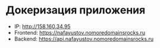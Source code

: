 # Докеризация приложения

* IP: http://158.160.34.95
* Frontend: https://nafayustov.nomoredomainsrocks.ru
* Backend: https://api.nafayustov.nomoredomainsrocks.ru
